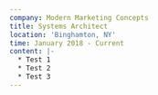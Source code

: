 ```yaml
---
company: Modern Marketing Concepts
title: Systems Architect
location: 'Binghamton, NY'
time: January 2018 - Current
content: |-
  * Test 1
  * Test 2
  * Test 3
---
```


